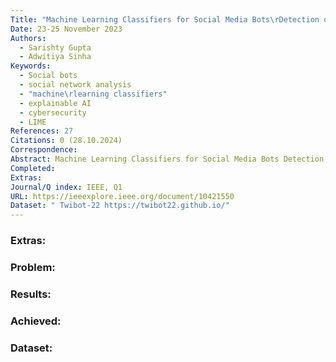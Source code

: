 ```yaml
---
Title: "Machine Learning Classifiers for Social Media Bots\rDetection on Twitter using Explainable AI"
Date: 23-25 November 2023
Authors:
  - Sarishty Gupta
  - Adwitiya Sinha
Keywords:
  - Social bots
  - social network analysis
  - "machine\rlearning classifiers"
  - explainable AI
  - cybersecurity
  - LIME
References: 27
Citations: 0 (28.10.2024)
Correspondence: 
Abstract: Machine Learning Classifiers for Social Media Bots Detection on Twitter using Explainable AI
Completed: 
Extras: 
Journal/Q index: IEEE, Q1
URL: https://ieeexplore.ieee.org/document/10421550
Dataset: " Twibot-22 https://twibot22.github.io/"
---
```



### Extras: 
### Problem: 
### Results: 
### Achieved: 
### Dataset:


